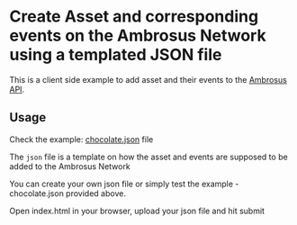 # Create Asset and corresponding events on the Ambrosus Network using a templated JSON file

This is a client side example to add asset and their events to the [Ambrosus API](https://ambrosus.docs.apiary.i).

## Usage 

Check the example: [chocolate.json](https://github.com/ambrosus/sdk-javascript-internal/blob/dev/examples/demo-assets/chocolate.json) file

The `json` file is a template on how the asset and events are supposed to be added to the Ambrosus Network

You can create your own json file or simply test the example - chocolate.json provided above. 

Open index.html in your browser, upload your json file and hit submit
